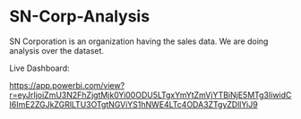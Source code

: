# SN-Corp-Analysis
SN Corporation is an organization having the sales data. We are doing analysis over the dataset.

Live Dashboard: 

https://app.powerbi.com/view?r=eyJrIjoiZmU3N2FhZjgtMjk0Yi00ODU5LTgxYmYtZmVjYTBiNjE5MTg3IiwidCI6ImE2ZGJkZGRlLTU3OTgtNGViYS1hNWE4LTc4ODA3ZTgyZDllYiJ9
